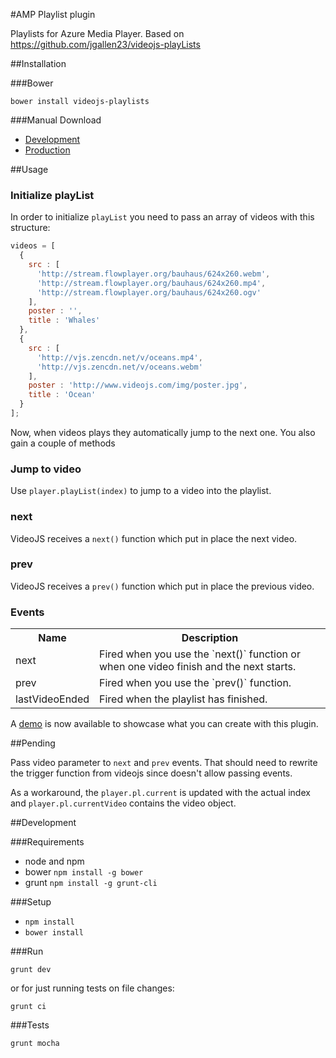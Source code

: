 #AMP Playlist plugin

Playlists for Azure Media Player.
Based on https://github.com/jgallen23/videojs-playLists 

##Installation

###Bower

`bower install videojs-playlists`

###Manual Download

- [Development]()
- [Production]()

##Usage

### Initialize playList

In order to initialize `playList` you need to pass an array of videos with this structure:

```js
videos = [
  {
    src : [
      'http://stream.flowplayer.org/bauhaus/624x260.webm',
      'http://stream.flowplayer.org/bauhaus/624x260.mp4',
      'http://stream.flowplayer.org/bauhaus/624x260.ogv'
    ],
    poster : '',
    title : 'Whales'
  },
  {
    src : [
      'http://vjs.zencdn.net/v/oceans.mp4',
      'http://vjs.zencdn.net/v/oceans.webm'
    ],
    poster : 'http://www.videojs.com/img/poster.jpg',
    title : 'Ocean'
  }
];
```

Now, when videos plays they automatically jump to the next one. You also gain a couple of methods

### Jump to video

Use `player.playList(index)` to jump to a video into the playlist.

### next

VideoJS receives a `next()` function which put in place the next video.

### prev

VideoJS receives a `prev()` function which put in place the previous video.

### Events

<table border="0" cellspacing="5" cellpadding="5">
  <tr><th>Name</th><th>Description</th></tr>
  <tr><td>next</td><td>Fired when you use the `next()` function or when one video finish and the next starts.</td></tr>
  <tr><td>prev</td><td>Fired when you use the `prev()` function.</td></tr>
  <tr><td>lastVideoEnded</td><td>Fired when the playlist has finished.</td></tr>
</table>

A [demo](http://belelros.github.io/videojs-playLists/) is now available to showcase what you can create with this plugin.

##Pending

Pass video parameter to `next` and `prev` events. That should need to rewrite the trigger function from videojs since
doesn't allow passing events.

As a workaround, the `player.pl.current` is updated with the actual index and `player.pl.currentVideo` contains the
video object.

##Development

###Requirements

- node and npm
- bower `npm install -g bower`
- grunt `npm install -g grunt-cli`

###Setup

- `npm install`
- `bower install`

###Run

`grunt dev`

or for just running tests on file changes:

`grunt ci`

###Tests

`grunt mocha`
